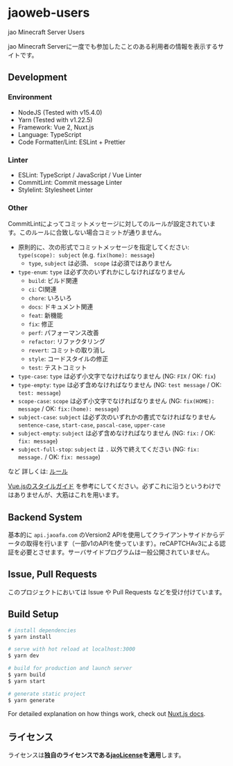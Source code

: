 # jaoweb-users

jao Minecraft Server Users

jao Minecraft Serverに一度でも参加したことのある利用者の情報を表示するサイトです。

## Development

### Environment

- NodeJS (Tested with v15.4.0)
- Yarn (Tested with v1.22.5)
- Framework: Vue 2, Nuxt.js
- Language: TypeScript
- Code Formatter/Lint: ESLint + Prettier

### Linter

- ESLint: TypeScript / JavaScript / Vue Linter
- CommitLint: Commit message Linter
- Stylelint: Stylesheet Linter

### Other

CommitLintによってコミットメッセージに対してのルールが設定されています。このルールに合致しない場合コミットが通りません。

- 原則的に、次の形式でコミットメッセージを指定してください: `type(scope): subject` (e.g. `fix(home): message`)
  - `type`, `subject` は必須、 `scope` は必須ではありません
- `type-enum`: `type` は必ず次のいずれかにしなければなりません
  - `build`: ビルド関連
  - `ci`: CI関連
  - `chore`: いろいろ
  - `docs`: ドキュメント関連
  - `feat`: 新機能
  - `fix`: 修正
  - `perf`: パフォーマンス改善
  - `refactor`: リファクタリング
  - `revert`: コミットの取り消し
  - `style`: コードスタイルの修正
  - `test`: テストコミット
- `type-case`: `type` は必ず小文字でなければなりません (NG: `FIX` / OK: `fix`)
- `type-empty`: `type` は必ず含めなければなりません (NG: `test message` / OK: `test: message`)
- `scope-case`: `scope` は必ず小文字でなければなりません (NG: `fix(HOME): message` / OK: `fix:(home): message`)
- `subject-case`: `subject` は必ず次のいずれかの書式でなければなりません `sentence-case`, `start-case`, `pascal-case`, `upper-case`
- `subject-empty`: `subject` は必ず含めなければなりません (NG: `fix:` / OK: `fix: message`)
- `subject-full-stop`: `subject` は `.` 以外で終えてください (NG: `fix: message.` / OK: `fix: message`)

など 詳しくは: [ルール](https://github.com/conventional-changelog/commitlint/tree/master/%40commitlint/config-conventional#rules)

[Vue.jsのスタイルガイド](https://jp.vuejs.org/v2/style-guide/index.html) を参考にしてください。必ずこれに沿うというわけではありませんが、大筋はこれを用います。

## Backend System

基本的に `api.jaoafa.com` のVersion2 APIを使用してクライアントサイドからデータの取得を行います（一部v1のAPIを使っています）。reCAPTCHAv3による認証を必要とさせます。サーバサイドプログラムは一般公開されていません。

## Issue, Pull Requests

このプロジェクトにおいては Issue や Pull Requests などを受け付けています。

## Build Setup

```bash
# install dependencies
$ yarn install

# serve with hot reload at localhost:3000
$ yarn dev

# build for production and launch server
$ yarn build
$ yarn start

# generate static project
$ yarn generate
```

For detailed explanation on how things work, check out [Nuxt.js docs](https://nuxtjs.org).

## ライセンス

ライセンスは**独自のライセンスである[jaoLicense](https://github.com/jaoafa/jao-Minecraft-Server/blob/master/jaoLICENSE.md)を適用**します。
